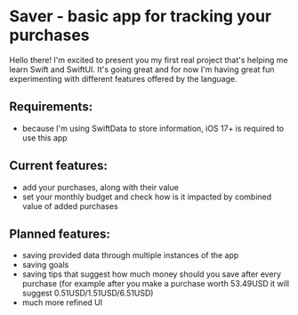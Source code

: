 # Saver - basic app for tracking your purchases

Hello there! I'm excited to present you my first real project that's helping me learn Swift and SwiftUI. It's going great and for now I'm having great fun experimenting with different features offered by the language.

## Requirements:
- because I'm using SwiftData to store information, iOS 17+ is required to use this app


## Current features:
- add your purchases, along with their value
- set your monthly budget and check how is it impacted by combined value of added purchases

## Planned features:
- saving provided data through multiple instances of the app
- saving goals
- saving tips that suggest how much money should you save after every purchase (for example after you make a purchase worth 53.49USD it will suggest 0.51USD/1.51USD/6.51USD)
- much more refined UI

